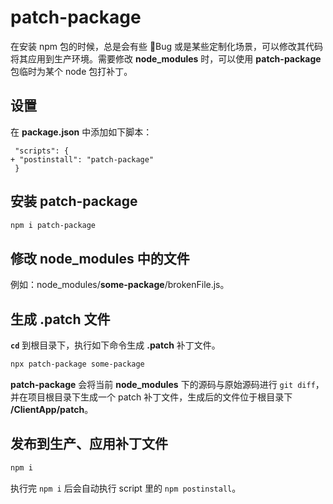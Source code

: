 # patch-package

在安装 npm 包的时候，总是会有些 🐞Bug 或是某些定制化场景，可以修改其代码将其应用到生产环境。需要修改 **node_modules** 时，可以使用 **patch-package** 包临时为某个 node 包打补丁。

## 设置

在 **package.json** 中添加如下脚本：

```git
 "scripts": {
+ "postinstall": "patch-package"
 }
```

## 安装 patch-package

```bash
npm i patch-package
```

## 修改 node_modules 中的文件

例如：node_modules/**some-package**/brokenFile.js。

## 生成 .patch 文件

**`cd`** 到根目录下，执行如下命令生成 **.patch** 补丁文件。

```bash
npx patch-package some-package
```

**patch-package** 会将当前 **node_modules** 下的源码与原始源码进行 `git diff`，并在项目根目录下生成一个 patch 补丁文件，生成后的文件位于根目录下 **/ClientApp/patch**。

## 发布到生产、应用补丁文件

```bash
npm i
```

执行完 `npm i` 后会自动执行 script 里的 `npm postinstall`。
